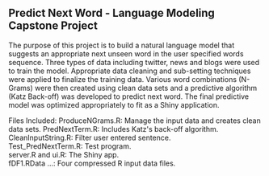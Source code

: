 
## Predict Next Word - Language Modeling Capstone Project    

The purpose of this project is to build a natural language model that suggests an appropriate next unseen word in the user specified words sequence. Three types of data including twitter, news and blogs were used to train the model. Appropriate data cleaning and sub-setting techniques were applied to finalize the training data. Various word combinations (N-Grams) were then created using clean data sets and a predictive algorithm (Katz Back-off) was developed to predict next word. The final predictive model was optimized appropriately to fit as a Shiny application.   

Files Included:
ProduceNGrams.R: Manage the input data and creates clean data sets. 
PredNextTerm.R: Includes Katz's back-off algorithm.   
CleanInputString.R: Filter user entered sentence.   
Test_PredNextTerm.R: Test program.   
server.R and ui.R: The Shiny app.   
fDF1.RData ...: Four compressed R input data files.



